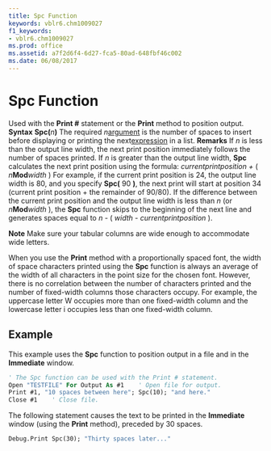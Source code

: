 ```yaml
---
title: Spc Function
keywords: vblr6.chm1009027
f1_keywords:
- vblr6.chm1009027
ms.prod: office
ms.assetid: a7f2d6f4-6d27-fca5-80ad-648fbf46c002
ms.date: 06/08/2017
---
```



# Spc Function



Used with the  **Print #** statement or the **Print** method to position output.
 **Syntax**
 **Spc(**_n_**)**
The required  _n_[argument](vbe-glossary.md) is the number of spaces to insert before displaying or printing the next[expression](vbe-glossary.md) in a list.
 **Remarks**
If  _n_ is less than the output line width, the next print position immediately follows the number of spaces printed. If _n_ is greater than the output line width, **Spc** calculates the next print position using the formula:
 _currentprintposition +_ ( _n_**Mod**_width_ )
For example, if the current print position is 24, the output line width is 80, and you specify  **Spc(** 90 **)**, the next print will start at position 34 (current print position + the remainder of 90/80). If the difference between the current print position and the output line width is less than _n_ (or _n_**Mod**_width_ ), the **Spc** function skips to the beginning of the next line and generates spaces equal to _n_ - ( _width_ - _currentprintposition_ ).

 **Note**  Make sure your tabular columns are wide enough to accommodate wide letters.

When you use the  **Print** method with a proportionally spaced font, the width of space characters printed using the **Spc** function is always an average of the width of all characters in the point size for the chosen font. However, there is no correlation between the number of characters printed and the number of fixed-width columns those characters occupy. For example, the uppercase letter W occupies more than one fixed-width column and the lowercase letter i occupies less than one fixed-width column.

## Example

This example uses the  **Spc** function to position output in a file and in the **Immediate** window.


```vb
' The Spc function can be used with the Print # statement.
Open "TESTFILE" For Output As #1    ' Open file for output.
Print #1, "10 spaces between here"; Spc(10); "and here."
Close #1    ' Close file.

```

The following statement causes the text to be printed in the  **Immediate** window (using the **Print** method), preceded by 30 spaces.




```vb
Debug.Print Spc(30); "Thirty spaces later..."


```


